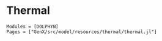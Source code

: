 # Thermal
```@autodocs
Modules = [DOLPHYN]
Pages = ["GenX/src/model/resources/thermal/thermal.jl"]
```